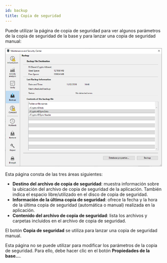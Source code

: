```yaml
---
id: backup
title: Copia de seguridad
---
```


Puede utilizar la página de copia de seguridad para ver algunos parámetros de la copia de seguridad de la base y para lanzar una copia de seguridad manual:

![](../assets/en/MSC/msc_Backup.png)

Esta página consta de las tres áreas siguientes:

- **Destino del archivo de copia de seguridad**: muestra información sobre la ubicación del archivo de copia de seguridad de la aplicación. También indica el espacio libre/utilizado en el disco de copia de seguridad.
- **Información de la última copia de seguridad**: ofrece la fecha y la hora de la última copia de seguridad (automática o manual) realizada en la aplicación.
- **Contenido del archivo de copia de seguridad**: lista los archivos y carpetas incluidos en el archivo de copia de seguridad.

El botón **Copia de seguridad** se utiliza para lanzar una copia de seguridad manual.

Esta página no se puede utilizar para modificar los parámetros de la copia de seguridad. Para ello, debe hacer clic en el botón **Propiedades de la base...**.
